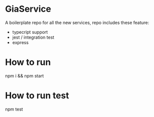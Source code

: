 # GiaService
A boilerplate repo for all the new services, repo includes these feature:
* typecript support
* jest / integration test
* express

# How to run
npm i && npm start

# How to run test
npm test
